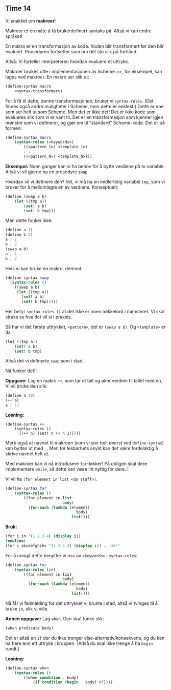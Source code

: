 ## Time 14

Vi snakket om **makroer**!

Makroer er en måte å få brukerdefinert syntaks på. Altså vi kan endre språket!

En makro er en transformasjon av kode.
Koden blir transformert før den blir evaluert.
Prosedyren fortsetter som om det sto slik på forhånd.

Altså: Vi forteller interpreteren hvordan evaluere et uttrykk.

Makroer brukes ofte i implementasjonen av Scheme:
`or`, for eksempel, kan lages ved makroer. En makro ser slik ut:

```scheme
(define-syntax macro
    <syntax-transformer>)
```

For å få til dette, denne transformasjonen, bruker vi `syntax-rules`. (Det finnes også andre muligheter i Scheme, men dette er enklest.) Dette er noe som ser helt ut som Scheme. Men det er ikke det! Det er ikke kode som evalueres slik som vi er vant til. Det er en transformasjon som kjenner igjen mønstre som vi definerer, og gjør om til "standard" Scheme-kode. Det er på formen:

```scheme
(define-syntax macro
    (syntax-rules (<keywords>)
        ((<pattern_1>) <template_1>)
        . . .
        ((<pattern_N>) <template_N>)))
```

**Eksempel:**
Noen ganger kan vi ha behov for å bytte verdiene på to variable. Altså vi vil gjerne ha en prosedyre `swap`.

Hvordan vil vi definere den? Vel, vi må ha en midlertidig variabel `tmp`, som vi bruker for å mellomlagre en av verdiene. Konseptuelt:

```scheme
(define (swap a b)
    (let ((tmp a))
        (set! a b)
        (set! b tmp)))
```

Men dette funker ikke:

```scheme
(define a 1)
(define b 2)
a ; 1
b ; 2
(swap a b)
a ; 1
b ; 2
```

Hvis vi kan bruke en makro, derimot:

```scheme
(define-syntax swap
  (syntax-rules ()
    ((swap a b)
     (let ((tmp a))
       (set! a b)
       (set! b tmp)))))
```

Her betyr `syntax-rules ()` at det ikke er noen nøkkelord i mønsteret. Vi skal straks se hva det vil si i praksis.

Så har vi det første uttrykket, `<pattern>`, det er `(swap a b)`. Og `<template>` er da

```scheme
(let ((tmp a))
    (set! a b)
    (set! b tmp)
```

Altså det vi definerte `swap` som i stad.

Nå funker det!!

**Oppgave:**
Lag en makro `++`, som tar et tall og øker verdien til tallet med en. Vi vil bruke den slik:

```scheme
(define a 10)
(++ a)
a ; 11
```


**Løsning:**
```
(define-syntax ++
    (syntax-rules ()
      ((++ n) (set! n (+ n 1)))))
```
Merk også at navnet til makroen (som vi sier helt øverst ved `define-syntax`) kan byttes ut med `_`. Men for lesbarhets skyld kan det være fordelaktig å skrive navnet helt ut.

Med makroer kan vi nå introdusere `for`-løkker! På obligen skal dere implementere `while`, så dette kan være litt nyttig for dere..!

Vi vil ha `(for element in list <do stuff>)`.

```scheme
(define-syntax for
    (syntax-rules ()
        ((for element in list
                         body)
          (for-each (lambda (element)
                               body)
                             list))))
```

**Bruk:**

```scheme
(for i in ‘(1 2 3 4) (display i))
(newline)
(for i abcdefghihs ‘(1 2 3 4) (display i)) ;; Hæ??
```

For å unngå dette benytter vi oss av `<keywords>` i `syntax-rules`:

```scheme
(define-syntax for
    (syntax-rules (in)
        ((for element in list
                         body)
          (for-each (lambda (element)
                               body)
                             list))))
```

Nå får vi feilmelding for det uttrykket vi brukte i stad, altså vi tvinges til å bruke `in`, slik vi ville.

**Annen oppgave:**
Lag `when`. Den skal funke slik:

```scheme
(when predicate body)
```
Det er altså en `if` der du ikke trenger else-alternativ/konsekvens, og du kan ha flere enn ett uttrykk i kroppen. (Altså du skal ikke trenge å ha `begin` rundt.)

**Løsning:**

```scheme
(define-syntax when
    (syntax-rules ()
        ((when condition . body)
            (if condition (begin . body) #f))))
```
